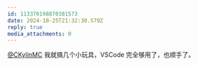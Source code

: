 ```yaml
---
id: 113370198870381573
date: 2024-10-25T21:32:30.579Z
reply: true
media_attachments: 0
---
```


[@CKylinMC](https://im.ckyl.in/@CKylinMC) 我就搞几个小玩具，VSCode 完全够用了，也顺手了。

